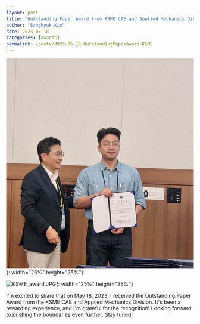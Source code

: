 ```yaml
---
layout: post
title: "Outstanding Paper Award from KSME CAE and Applied Mechanics Division"
author: "Sanghyuk Kim"
date: 2023-05-18
categories: [awards]
permalink: /posts/2023-05-18-OutstandingPaperAward-KSME
---
```

![KSME.JPG](/images/20230518_KSME.JPG){: width="25%" height="25%"}

![KSME_award.JPG](/images/20230518_KSME_award.jpg){: width="25%" height="25%"}

I'm excited to share that on May 18, 2023, I received the Outstanding Paper Award from the KSME CAE and Applied Mechanics Division. It's been a rewarding experience, and I'm grateful for the recognition! Looking forward to pushing the boundaries even further. Stay tuned!
